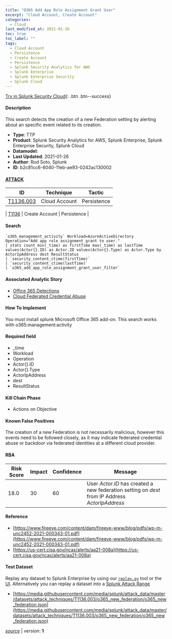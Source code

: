 ```yaml
---
title: "O365 Add App Role Assignment Grant User"
excerpt: "Cloud Account, Create Account"
categories:
  - Cloud
last_modified_at: 2021-01-26
toc: true
toc_label: ""
tags:
  - Cloud Account
  - Persistence
  - Create Account
  - Persistence
  - Splunk Security Analytics for AWS
  - Splunk Enterprise
  - Splunk Enterprise Security
  - Splunk Cloud
---
```




[Try in Splunk Security Cloud](https://www.splunk.com/en_us/cyber-security.html){: .btn .btn--success}

#### Description

This search detects the creation of a new Federation setting by alerting about an specific event related to its creation.

- **Type**: TTP
- **Product**: Splunk Security Analytics for AWS, Splunk Enterprise, Splunk Enterprise Security, Splunk Cloud
- **Datamodel**: 
- **Last Updated**: 2021-01-26
- **Author**: Rod Soto, Splunk
- **ID**: b2c81cc6-6040-11eb-ae93-0242ac130002


#### [ATT&CK](https://attack.mitre.org/)

| ID          | Technique   | Tactic         |
| ----------- | ----------- |--------------- |
| [T1136.003](https://attack.mitre.org/techniques/T1136/003/) | Cloud Account | Persistence |

| [T1136](https://attack.mitre.org/techniques/T1136/) | Create Account | Persistence |

#### Search

```
`o365_management_activity` Workload=AzureActiveDirectory Operation="Add app role assignment grant to user." 
| stats count min(_time) as firstTime max(_time) as lastTime values(Actor{}.ID) as Actor.ID values(Actor{}.Type) as Actor.Type by ActorIpAddress dest ResultStatus 
| `security_content_ctime(firstTime)`
| `security_content_ctime(lastTime)` 
| `o365_add_app_role_assignment_grant_user_filter`
```

#### Associated Analytic Story
* [Office 365 Detections](/stories/office_365_detections)
* [Cloud Federated Credential Abuse](/stories/cloud_federated_credential_abuse)


#### How To Implement
You must install splunk Microsoft Office 365 add-on. This search works with o365:management:activity

#### Required field
* _time
* Workload
* Operation
* Actor{}.ID
* Actor{}.Type
* ActorIpAddress
* dest
* ResultStatus


#### Kill Chain Phase
* Actions on Objective


#### Known False Positives
The creation of a new Federation is not necessarily malicious, however this events need to be followed closely, as it may indicate federated credential abuse or backdoor via federated identities at a different cloud provider.


#### RBA

| Risk Score  | Impact      | Confidence   | Message      |
| ----------- | ----------- |--------------|--------------|
| 18.0 | 30 | 60 | User $Actor.ID$ has created a new federation setting on $dest$ from IP Address $ActorIpAddress$ |




#### Reference

* [https://www.fireeye.com/content/dam/fireeye-www/blog/pdfs/wp-m-unc2452-2021-000343-01.pdf](https://www.fireeye.com/content/dam/fireeye-www/blog/pdfs/wp-m-unc2452-2021-000343-01.pdf)
* [https://us-cert.cisa.gov/ncas/alerts/aa21-008a](https://us-cert.cisa.gov/ncas/alerts/aa21-008a)



#### Test Dataset
Replay any dataset to Splunk Enterprise by using our [`replay.py`](https://github.com/splunk/attack_data#using-replaypy) tool or the [UI](https://github.com/splunk/attack_data#using-ui).
Alternatively you can replay a dataset into a [Splunk Attack Range](https://github.com/splunk/attack_range#replay-dumps-into-attack-range-splunk-server)

* [https://media.githubusercontent.com/media/splunk/attack_data/master/datasets/attack_techniques/T1136.003/o365_new_federation/o365_new_federation.json](https://media.githubusercontent.com/media/splunk/attack_data/master/datasets/attack_techniques/T1136.003/o365_new_federation/o365_new_federation.json)



[*source*](https://github.com/splunk/security_content/tree/develop/detections/cloud/o365_add_app_role_assignment_grant_user.yml) \| *version*: **1**
